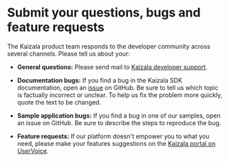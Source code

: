 
# Submit your questions, bugs and feature requests

The Kaizala product team responds to the developer community across several channels. Please tell us about your:

- **General questions:** Please send mail to [Kaizala developer support](mailto:kaizalaDev@microsoft.com).

- **Documentation bugs:** If you find a bug in the Kaizala SDK documentation, open an [issue](https://github.com/microsoft/kaizala-docs/issues) on GitHub. Be sure to tell us which topic is factually incorrect or unclear. To help us fix the problem more quickly, quote the text to be changed. 

- **Sample application bugs:** If you find a bug in one of our samples, open an issue on GitHub. Be sure to describe the steps to reproduce the bug.

- **Feature requests:** If our platform doesn't empower you to what you need, please make your features suggestions on the [Kaizala portal on UserVoice](https://aka.ms/kaizalafeedback).
